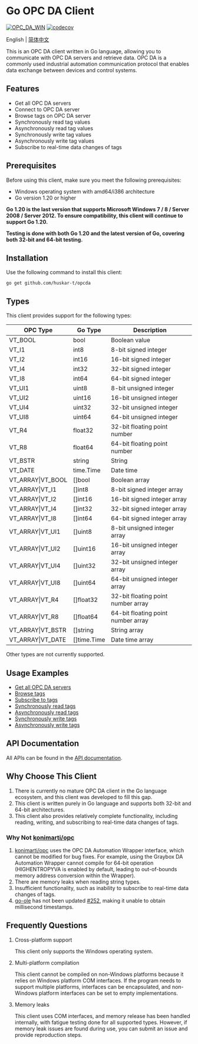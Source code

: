 # Go OPC DA Client

[![OPC_DA_WIN](https://github.com/huskar-t/opcda/actions/workflows/test.yaml/badge.svg)](https://github.com/huskar-t/opcda/actions/workflows/test.yaml)
[![codecov](https://codecov.io/gh/huskar-t/opcda/graph/badge.svg?token=12QCJ69ZXQ)](https://codecov.io/gh/huskar-t/opcda)

English | [简体中文](README-CN.md)

This is an OPC DA client written in Go language, allowing you to communicate with OPC DA servers and retrieve data. OPC DA is a commonly used industrial automation communication protocol that enables data exchange between devices and control systems.

## Features

- Get all OPC DA servers
- Connect to OPC DA server
- Browse tags on OPC DA server
- Synchronously read tag values
- Asynchronously read tag values
- Synchronously write tag values
- Asynchronously write tag values
- Subscribe to real-time data changes of tags

## Prerequisites

Before using this client, make sure you meet the following prerequisites:

- Windows operating system with amd64/i386 architecture
- Go version 1.20 or higher

**Go 1.20 is the last version that supports Microsoft Windows 7 / 8 / Server 2008 / Server 2012. To ensure compatibility, this client will continue to support Go 1.20.**

**Testing is done with both Go 1.20 and the latest version of Go, covering both 32-bit and 64-bit testing.**

## Installation

Use the following command to install this client:

```shell
go get github.com/huskar-t/opcda
```

## Types

This client provides support for the following types:

| OPC Type          | Go Type     | Description                        |
|-------------------|-------------|------------------------------------|
| VT_BOOL           | bool        | Boolean value                      |
| VT_I1             | int8        | 8-bit signed integer               |
| VT_I2             | int16       | 16-bit signed integer              |
| VT_I4             | int32       | 32-bit signed integer              |
| VT_I8             | int64       | 64-bit signed integer              |
| VT_UI1            | uint8       | 8-bit unsigned integer             |
| VT_UI2            | uint16      | 16-bit unsigned integer            |
| VT_UI4            | uint32      | 32-bit unsigned integer            |
| VT_UI8            | uint64      | 64-bit unsigned integer            |
| VT_R4             | float32     | 32-bit floating point number       |
| VT_R8             | float64     | 64-bit floating point number       |
| VT_BSTR           | string      | String                             |
| VT_DATE           | time.Time   | Date time                          |
| VT_ARRAY\|VT_BOOL | []bool      | Boolean array                      |
| VT_ARRAY\|VT_I1   | []int8      | 8-bit signed integer array         |
| VT_ARRAY\|VT_I2   | []int16     | 16-bit signed integer array        |
| VT_ARRAY\|VT_I4   | []int32     | 32-bit signed integer array        |
| VT_ARRAY\|VT_I8   | []int64     | 64-bit signed integer array        |
| VT_ARRAY\|VT_UI1  | []uint8     | 8-bit unsigned integer array       |
| VT_ARRAY\|VT_UI2  | []uint16    | 16-bit unsigned integer array      |
| VT_ARRAY\|VT_UI4  | []uint32    | 32-bit unsigned integer array      |
| VT_ARRAY\|VT_UI8  | []uint64    | 64-bit unsigned integer array      |
| VT_ARRAY\|VT_R4   | []float32   | 32-bit floating point number array |
| VT_ARRAY\|VT_R8   | []float64   | 64-bit floating point number array |
| VT_ARRAY\|VT_BSTR | []string    | String array                       |
| VT_ARRAY\|VT_DATE | []time.Time | Date time array                    |

Other types are not currently supported.

## Usage Examples

- [Get all OPC DA servers](./example/serverlist)
- [Browse tags](./example/browse)
- [Subscribe to tags](./example/subscribe)
- [Synchronously read tags](./example/read)
- [Asynchronously read tags](./example/asyncread)
- [Synchronously write tags](./example/write)
- [Asynchronously write tags](./example/asyncwrite)

## API Documentation

All APIs can be found in the [API documentation](https://pkg.go.dev/github.com/huskar-t/opcda).

## Why Choose This Client

1. There is currently no mature OPC DA client in the Go language ecosystem, and this client was developed to fill this gap.
2. This client is written purely in Go language and supports both 32-bit and 64-bit architectures.
3. This client also provides relatively complete functionality, including reading, writing, and subscribing to real-time data changes of tags.

### Why Not [konimarti/opc](https://github.com/konimarti/opc)

1. [konimarti/opc](https://github.com/konimarti/opc) uses the OPC DA Automation Wrapper interface, which cannot be modified for bug fixes. For example, using the Graybox DA Automation Wrapper cannot compile for 64-bit operation (HIGHENTROPYVA is enabled by default, leading to out-of-bounds memory address conversion within the Wrapper).
2. There are memory leaks when reading string types.
3. Insufficient functionality, such as inability to subscribe to real-time data changes of tags.
4. [go-ole](https://github.com/go-ole/go-ole) has not been updated [#252](https://github.com/go-ole/go-ole/pull/252), making it unable to obtain millisecond timestamps.

## Frequently Questions

1. Cross-platform support

   This client only supports the Windows operating system.

2. Multi-platform compilation

   This client cannot be compiled on non-Windows platforms because it relies on Windows platform COM interfaces. If the program needs to support multiple platforms, interfaces can be encapsulated, and non-Windows platform interfaces can be set to empty implementations.

3. Memory leaks

   This client uses COM interfaces, and memory release has been handled internally, with fatigue testing done for all supported types. However, if memory leak issues are found during use, you can submit an issue and provide reproduction steps.
